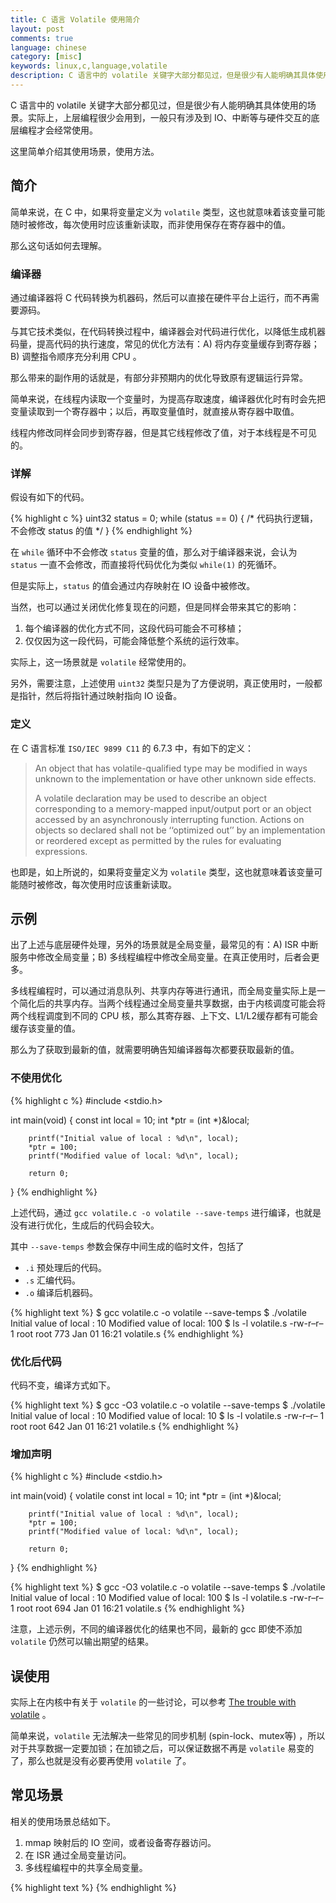 ```yaml
---
title: C 语言 Volatile 使用简介
layout: post
comments: true
language: chinese
category: [misc]
keywords: linux,c,language,volatile
description: C 语言中的 volatile 关键字大部分都见过，但是很少有人能明确其具体使用的场景。实际上，上层编程很少会用到，一般只有涉及到 IO、中断等与硬件交互的底层编程才会经常使用。这里简单介绍其使用场景，使用方法。
---
```


C 语言中的 volatile 关键字大部分都见过，但是很少有人能明确其具体使用的场景。实际上，上层编程很少会用到，一般只有涉及到 IO、中断等与硬件交互的底层编程才会经常使用。

这里简单介绍其使用场景，使用方法。

<!-- more -->

## 简介

简单来说，在 C 中，如果将变量定义为 `volatile` 类型，这也就意味着该变量可能随时被修改，每次使用时应该重新读取，而非使用保存在寄存器中的值。

那么这句话如何去理解。

### 编译器

通过编译器将 C 代码转换为机器码，然后可以直接在硬件平台上运行，而不再需要源码。

与其它技术类似，在代码转换过程中，编译器会对代码进行优化，以降低生成机器码量，提高代码的执行速度，常见的优化方法有：A) 将内存变量缓存到寄存器；B) 调整指令顺序充分利用 CPU 。

那么带来的副作用的话就是，有部分非预期内的优化导致原有逻辑运行异常。

简单来说，在线程内读取一个变量时，为提高存取速度，编译器优化时有时会先把变量读取到一个寄存器中；以后，再取变量值时，就直接从寄存器中取值。

线程内修改同样会同步到寄存器，但是其它线程修改了值，对于本线程是不可见的。

### 详解

假设有如下的代码。

{% highlight c %}
uint32 status = 0;
while (status == 0) {
	/* 代码执行逻辑，不会修改 status 的值 */
}
{% endhighlight %}

在 `while` 循环中不会修改 `status` 变量的值，那么对于编译器来说，会认为 `status` 一直不会修改，而直接将代码优化为类似 `while(1)` 的死循环。

但是实际上，`status` 的值会通过内存映射在 IO 设备中被修改。

当然，也可以通过关闭优化修复现在的问题，但是同样会带来其它的影响：

1. 每个编译器的优化方式不同，这段代码可能会不可移植；
2. 仅仅因为这一段代码，可能会降低整个系统的运行效率。

实际上，这一场景就是 `volatile` 经常使用的。

另外，需要注意，上述使用 `uint32` 类型只是为了方便说明，真正使用时，一般都是指针，然后将指针通过映射指向 IO 设备。

### 定义

在 C 语言标准 `ISO/IEC 9899 C11` 的 6.7.3 中，有如下的定义：

> An object that has volatile-qualified type may be modified in ways unknown to the implementation or have other unknown side effects.
>
> A volatile declaration may be used to describe an object corresponding to a memory-mapped input/output port or an object accessed by an asynchronously interrupting function. Actions on objects so declared shall not be ‘‘optimized out’’ by an implementation or reordered except as permitted by the rules for evaluating expressions.

也即是，如上所说的，如果将变量定义为 `volatile` 类型，这也就意味着该变量可能随时被修改，每次使用时应该重新读取。

## 示例

出了上述与底层硬件处理，另外的场景就是全局变量，最常见的有：A) ISR 中断服务中修改全局变量；B) 多线程编程中修改全局变量。在真正使用时，后者会更多。

多线程编程时，可以通过消息队列、共享内存等进行通讯，而全局变量实际上是一个简化后的共享内存。当两个线程通过全局变量共享数据，由于内核调度可能会将两个线程调度到不同的 CPU 核，那么其寄存器、上下文、L1/L2缓存都有可能会缓存该变量的值。

那么为了获取到最新的值，就需要明确告知编译器每次都要获取最新的值。

### 不使用优化

{% highlight c %}
#include <stdio.h>

int main(void)
{
        const int local = 10;
        int *ptr = (int *)&local;

        printf("Initial value of local : %d\n", local);
        *ptr = 100;
        printf("Modified value of local: %d\n", local);

        return 0;
}
{% endhighlight %}

上述代码，通过 `gcc volatile.c -o volatile --save-temps` 进行编译，也就是没有进行优化，生成后的代码会较大。

其中 `--save-temps` 参数会保存中间生成的临时文件，包括了

* `.i` 预处理后的代码。
* `.s` 汇编代码。
* `.o` 编译后机器码。

{% highlight text %}
$ gcc volatile.c -o volatile --save-temps
$ ./volatile
Initial value of local : 10
Modified value of local: 100
$ ls -l volatile.s
-rw-r–r– 1 root root 773 Jan 01 16:21 volatile.s
{% endhighlight %}

### 优化后代码

代码不变，编译方式如下。

{% highlight text %}
$ gcc -O3 volatile.c -o volatile --save-temps
$ ./volatile
Initial value of local : 10
Modified value of local: 10
$ ls -l volatile.s
-rw-r–r– 1 root root 642 Jan 01 16:21 volatile.s
{% endhighlight %}

### 增加声明

{% highlight c %}
#include <stdio.h>

int main(void)
{
        volatile const int local = 10;
        int *ptr = (int *)&local;

        printf("Initial value of local : %d\n", local);
        *ptr = 100;
        printf("Modified value of local: %d\n", local);

        return 0;
}
{% endhighlight %}

{% highlight text %}
$ gcc -O3 volatile.c -o volatile --save-temps
$ ./volatile
Initial value of local : 10
Modified value of local: 100
$ ls -l volatile.s
-rw-r–r– 1 root root 694 Jan 01 16:21 volatile.s
{% endhighlight %}

注意，上述示例，不同的编译器优化的结果也不同，最新的 gcc 即使不添加 `volatile` 仍然可以输出期望的结果。

## 误使用

实际上在内核中有关于 `volatile` 的一些讨论，可以参考 [The trouble with volatile](https://lwn.net/Articles/233479/) 。

简单来说，`volatile` 无法解决一些常见的同步机制 (spin-lock、mutex等) ，所以对于共享数据一定要加锁；在加锁之后，可以保证数据不再是 `volatile` 易变的了，那么也就是没有必要再使用 `volatile` 了。

## 常见场景

相关的使用场景总结如下。

1. mmap 映射后的 IO 空间，或者设备寄存器访问。
2. 在 ISR 通过全局变量访问。
3. 多线程编程中的共享全局变量。


<!--
Understanding “volatile” qualifier in C
https://www.geeksforgeeks.org/understanding-volatile-qualifier-c-set-1-introduction/
-->


{% highlight text %}
{% endhighlight %}
